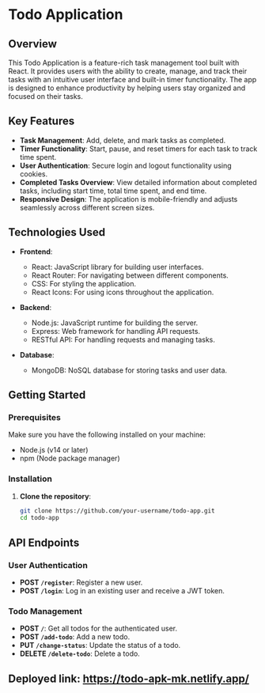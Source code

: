 # Todo Application

## Overview
This Todo Application is a feature-rich task management tool built with React. It provides users with the ability to create, manage, and track their tasks with an intuitive user interface and built-in timer functionality. The app is designed to enhance productivity by helping users stay organized and focused on their tasks.

## Key Features
- **Task Management**: Add, delete, and mark tasks as completed.
- **Timer Functionality**: Start, pause, and reset timers for each task to track time spent.
- **User Authentication**: Secure login and logout functionality using cookies.
- **Completed Tasks Overview**: View detailed information about completed tasks, including start time, total time spent, and end time.
- **Responsive Design**: The application is mobile-friendly and adjusts seamlessly across different screen sizes.

## Technologies Used
- **Frontend**:
  - React: JavaScript library for building user interfaces.
  - React Router: For navigating between different components.
  - CSS: For styling the application.
  - React Icons: For using icons throughout the application.

- **Backend**:
  - Node.js: JavaScript runtime for building the server.
  - Express: Web framework for handling API requests.
  - RESTful API: For handling requests and managing tasks.

- **Database**:
  - MongoDB: NoSQL database for storing tasks and user data.

## Getting Started

### Prerequisites
Make sure you have the following installed on your machine:
- Node.js (v14 or later)
- npm (Node package manager)

### Installation
1. **Clone the repository**:
   ```bash
   git clone https://github.com/your-username/todo-app.git
   cd todo-app

## API Endpoints

### User Authentication
- **POST `/register`**: Register a new user.
- **POST `/login`**: Log in an existing user and receive a JWT token.

### Todo Management
- **POST `/`**: Get all todos for the authenticated user.
- **POST `/add-todo`**: Add a new todo.
- **PUT `/change-status`**: Update the status of a todo.
- **DELETE `/delete-todo`**: Delete a todo.



## Deployed link: https://todo-apk-mk.netlify.app/
